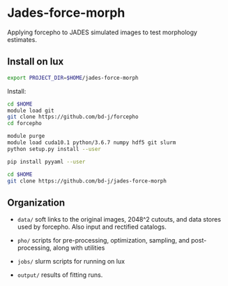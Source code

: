Jades-force-morph
======

Applying forcepho to JADES simulated images to test morphology estimates.




Install on lux
--------------------

```sh
export PROJECT_DIR=$HOME/jades-force-morph
```

Install:

```sh
cd $HOME
module load git
git clone https://github.com/bd-j/forcepho
cd forcepho

module purge
module load cuda10.1 python/3.6.7 numpy hdf5 git slurm
python setup.py install --user

pip install pyyaml --user

cd $HOME
git clone https://github.com/bd-j/jades-force-morph
```


Organization
------------

* `data/` soft links to the original images, 2048^2 cutouts, and data stores used by forcepho.  Also input and rectified catalogs.

* `pho/` scripts for pre-processing, optimization, sampling, and post-processing, along with utilities

* `jobs/` slurm scripts for running on lux

* `output/` results of fitting runs.
